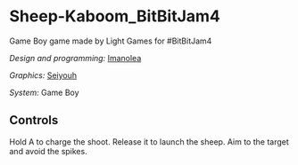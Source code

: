 # Sheep-Kaboom_BitBitJam4
Game Boy game made by Light Games for #BitBitJam4

*Design and programming:* [Imanolea](https://twitter.com/Imanolea)

*Graphics:* [Seiyouh](https://twitter.com/seiyouh)

*System:* Game Boy

## Controls

Hold A to charge the shoot. Release it to launch the sheep.
Aim to the target and avoid the spikes.
